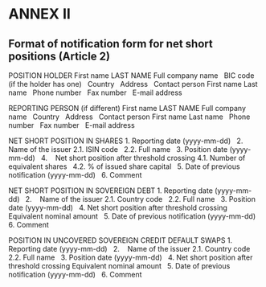 # ANNEX II

## Format of notification form for net short positions (Article 2)

POSITION HOLDER First name LAST NAME Full company name   BIC code (if the holder has one)   Country   Address   Contact person First name Last name   Phone number   Fax number   E-mail address  



REPORTING PERSON (if different) First name LAST NAME Full company name   Country   Address   Contact person First name Last name   Phone number   Fax number   E-mail address  



NET SHORT POSITION IN SHARES 1. Reporting date (yyyy-mm-dd)   2.    Name of the issuer 2.1. ISIN code   2.2. Full name   3. Position date (yyyy-mm-dd)   4.    Net short position after threshold crossing 4.1. Number of equivalent shares   4.2. % of issued share capital   5. Date of previous notification (yyyy-mm-dd)   6. Comment  



NET SHORT POSITION IN SOVEREIGN DEBT 1. Reporting date (yyyy-mm-dd)   2.    Name of the issuer 2.1. Country code   2.2. Full name   3. Position date (yyyy-mm-dd)   4. Net short position after threshold crossing Equivalent nominal amount   5. Date of previous notification (yyyy-mm-dd)   6. Comment  



POSITION IN UNCOVERED SOVEREIGN CREDIT DEFAULT SWAPS 1. Reporting date (yyyy-mm-dd)   2.    Name of the issuer 2.1. Country code   2.2. Full name   3. Position date (yyyy-mm-dd)   4. Net short position after threshold crossing Equivalent nominal amount   5. Date of previous notification (yyyy-mm-dd)   6. Comment  

